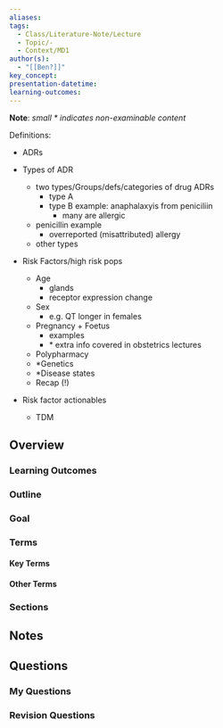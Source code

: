 ```yaml
---
aliases: 
tags:
  - Class/Literature-Note/Lecture
  - Topic/-
  - Context/MD1
author(s):
  - "[[Ben?]]"
key_concept: 
presentation-datetime: 
learning-outcomes:
---
```

**Note**: *small \* indicates non-examinable content*  


Definitions: 
- ADRs



- Types of ADR
	- two types/Groups/defs/categories of drug ADRs
		- type A
		- type B example: anaphalaxyis from peniciliin
			- many are allergic
	- penicillin example
		- overreported (misattributed) allergy
	- other types
- Risk Factors/high risk pops
	- Age
		- glands
		- receptor expression change
	- Sex
		- e.g. QT longer in females
	- Pregnancy + Foetus
		- examples
		- \* extra info covered in obstetrics lectures
	- Polypharmacy
	- \*Genetics
	- \*Disease states
	- Recap (!)
- Risk factor actionables
	- TDM

## Overview
### Learning Outcomes

### Outline

### Goal

### Terms
#### Key Terms

#### Other Terms

### Sections


## Notes


## Questions

### My Questions
### Revision Questions




